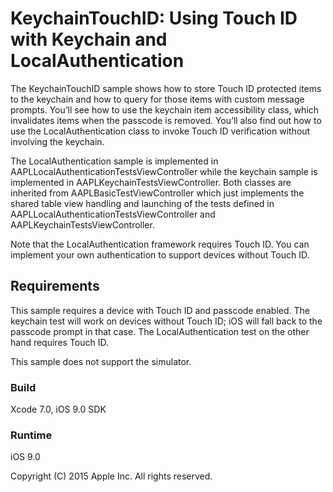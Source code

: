 # KeychainTouchID: Using Touch ID with Keychain and LocalAuthentication

The KeychainTouchID sample shows how to store Touch ID protected items to the keychain and how to query for those items with custom message prompts. You’ll see how to use the keychain item accessibility class, which invalidates items when the passcode is removed. You’ll also find out how to use the LocalAuthentication class to invoke Touch ID verification without involving the keychain.

The LocalAuthentication sample is implemented in AAPLLocalAuthenticationTestsViewController while the keychain sample is implemented in AAPLKeychainTestsViewController. Both classes are inherited from AAPLBasicTestViewController which just implements the shared table view handling and launching of the tests defined in AAPLLocalAuthenticationTestsViewController and AAPLKeychainTestsViewController.

Note that the LocalAuthentication framework requires Touch ID. You can implement your own authentication to support devices without Touch ID.

## Requirements

This sample requires a device with Touch ID and passcode enabled. The keychain test will work on devices without Touch ID; iOS will fall back to the passcode prompt in that case. The LocalAuthentication test on the other hand requires Touch ID.

This sample does not support the simulator.

### Build

Xcode 7.0, iOS 9.0 SDK

### Runtime

iOS 9.0

Copyright (C) 2015 Apple Inc. All rights reserved.
